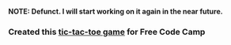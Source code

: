 **NOTE: Defunct. I will start working on it again in the near future.**

<h3>Created this <a href="https://codepen.io/vikrantsingh13/full/vZVWJE/">tic-tac-toe game</a> for Free Code Camp</h3>
